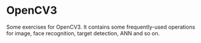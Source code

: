 # OpenCV3
Some exercises for OpenCV3. It contains some frequently-used operations for image, face recognition, target detection, ANN and so on.

